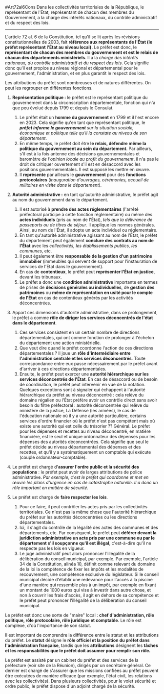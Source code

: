 #Art72al6Cons
Dans les collectivités territoriales de la République, le représentant de l'Etat, représentant de chacun des membres du Gouvernement, a la charge des intérêts nationaux, du contrôle administratif et du respect des lois.

---
L'article 72 al. 6 de la Constitution, tel qu'il se lit après les révisions constitutionnelles de 2003, fait **référence aux représentants de l'État (le préfet représentant l'État au niveau local).** Le préfet est donc, le **représentant de chacun des membres du gouvernement et est le relais de chacun des départements ministériels**. Il a la *charge des intérêts nationaux, du contrôle administratif et du respect des lois*. Cela signifie donc qu'il est propice au niveau régional et départemental pour le gouvernement, l'administration, et en plus garantit le respect des lois.

Les attributions du préfet sont nombreuses et de natures différentes. On peut les regrouper en différentes fonctions.

1. **Représentation politique :** le préfet est le représentant politique du gouvernement dans la circonscription départementale, fonction qui n'a que peu évolué depuis 1799 et depuis le Consulat.
	1. Le préfet était un **homme du gouvernement** en 1799 et il l'est encore en 2023. Cela signifie qu'en tant que représentant politique, le ***préfet informe le gouvernement** sur la situation sociale, économique et politique telle qu'il la constate au niveau de son département*. 
	2. En même temps, le préfet doit être **le relais, défendre même la politique du gouvernement au sein du département**. Par ailleurs, s'il est à la fois antenne des décisions gouvernementales et baromètre *de l'opinion locale au profit du gouvernement*, il n'a pas le droit de critiquer ouvertement s'il est en désaccord avec les positions gouvernementales. Il est supposé les mettre en œuvre. 
	3. Il **représente** par ailleurs le **gouvernement** pour des **fonctions protocolaires** (*inauguration d'ouvrages, cérémonies, accueil de militaires en visite dans le département*).

3. **Autorité administrative :** en tant qu'autorité administrative, le préfet agit au nom du gouvernement dans le département. 
	1. Il est autorisé à **prendre des actes réglementaires** (l'arrêté préfectoral participe à cette fonction réglementaire) ou même des **actes individuels** (pris au nom de l'État), *tels que la délivrance de passeports ou de titres de séjour*. Il applique les normes générales. Ainsi, au nom de l'État, il adopte un acte individuel ou réglementaire. 
	3. En tant qu'autorité administrative agissant au nom de l'État, le préfet du département peut également **conclure des contrats au nom de l'État** avec les *collectivités, les établissements publics, les communes*, etc. 
	4. Il peut également être **responsable de la gestion d'un patrimoine immobilier** (immeubles qui servent de support pour l'instauration de services de l'État dans le gouvernement). 
	5. En cas de **contentieux**, le préfet peut **représenter l'État en justice**, devant les tribunaux. 
	6. Le préfet a donc une **condition administrative** importante en termes de prises de **décisions générales ou individuelles**, de **gestion des patrimoines** ou **même de représentation en usité pour le compte de l'État** en cas de contentieux générés par les activités déconcentrées.

5. Appart ces dimensions d'autorité administrative, dans ce prolongement, le préfet a comme **rôle de diriger les services déconcentrés de l'état dans le département**. 
	1. Ces services consistent en un certain nombre de directions départementales, qui ont comme fonction de prolonger à l'échelon du département une action ministérielle. 
	2. Que veut dire quand le préfet coordonne l'action de ces directions départementales ? Il joue un **rôle d'intermédiaire entre l'administration centrale et les services déconcentrés**. Toute correspondance entre eux passe nécessairement par le préfet avant d'arriver à ces directions départementales. 
	3. Ensuite, le préfet peut exercer une **autorité hiérarchique sur les services déconcentrés de l'État**. En cas de désaccord ou de besoin de coordination, le préfet peut intervenir en vue de la notation. Quelques exceptions sont à signaler qui échappent à l'autorité hiérarchique du préfet au niveau déconcentré : cela relève du domaine régalien ou l'État préfère avoir un contrôle direct sans avoir besoin du filtre préfectoral : autorité déconcentrée qui relève du ministère de la justice, La Défense (les armées), le cas de l'éducation nationale où il y a une autorité particulière, certains services d'ordre financier où le préfet n'est pas compétent mais où existe une autorité qui est celle du trésorier ?? Général. Le préfet pour les dépenses et recettes au niveau déconcentré, en matière financière, est le seul et unique ordonnateur des dépenses pour les dépenses des autorités déconcentrées. Cela signifie que seul le préfet décide au niveau départemental des dépenses et des recettes, et qu'il y a systématiquement un comptable qui exécute (couple ordonnateur-comptable).

7. Le préfet est chargé d'**assurer l'ordre public et la sécurité des populations** : le préfet peut avoir de larges attributions de police administrative. *Par exemple, c'est le préfet qui coordonne et met en œuvre les plans d'urgence en cas de catastrophe naturelle. Il a donc un rôle important en matière de sécurité.*

8. Le préfet est chargé de **faire respecter les lois**. 
	1. Pour ce faire, il peut contrôler les actes pris par les collectivités territoriales. Ce n'est pas la même chose que l'autorité hiérarchique du préfet sur les autorités déconcentrées ou les directions départementales. 
	2. Ici, il s'agit du contrôle de la légalité des actes des communes et des départements, etc. Par conséquent, le préfet peut **déférer devant la juridiction administrative un acte pris par une commune ou par le département s'il soupçonne qu'il est illégal**, c'est-à-dire qu'il ne respecte pas les lois en vigueur. 
	3. Le juge administratif peut alors prononcer l'illégalité de la délibération du conseil municipal, par exemple. Par exemple, l'article 34 de la Constitution, alinéa 10, définit comme relevant du domaine de la loi la compétence de fixer les impôts et les modalités de recouvrement, une compétence exclusive du législateur. Si le conseil municipal décide d'établir une redevance pour l'accès à la piscine d'une manière qui ressemble plus à un impôt, par exemple en fixant un montant de 1000 euros qui vise à investir dans autre chose, et non à couvrir les frais d'accès, il agit en dehors de sa compétence et le préfet peut prononcer l'illégalité de la délibération du conseil municipal.

Le préfet est donc une sorte de "maire" local : **chef d'administration, rôle politique, rôle protocolaire, rôle juridique et comptable**. Le rôle est complexe, d'où l'importance de son statut.

Il est important de comprendre la différence entre le statut et les attributions du préfet. Le **statut** désigne le **rôle officiel et la position du préfet dans l'administration française**, tandis que les **attributions** désignent les **tâches et les responsabilités que le préfet doit assumer pour remplir son rôle.**

Le préfet est assisté par un cabinet du préfet et des services de la préfecture (voir site de la Réunion), dirigés par un secrétaire général. Ce dernier est chargé de s'assurer que les missions confiées au préfet peuvent être exécutées de manière efficace (par exemple, l'état civil, les relations avec les collectivités). Dans plusieurs collectivités, pour le volet sécurité et ordre public, le préfet dispose d'un adjoint chargé de la sécurité.